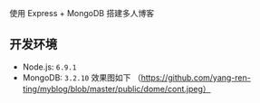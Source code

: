 使用 Express + MongoDB 搭建多人博客

## 开发环境

- Node.js: `6.9.1`
- MongoDB: `3.2.10`
效果图如下
（https://github.com/yang-ren-ting/myblog/blob/master/public/dome/cont.jpeg）
